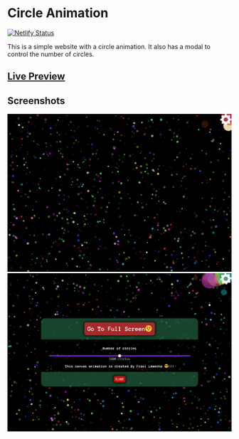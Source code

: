 # Circle Animation

[![Netlify Status](https://api.netlify.com/api/v1/badges/4ed2fa03-afc6-4029-a545-972dd86f5174/deploy-status)](https://app.netlify.com/sites/nice-circle-animation/deploys)

This is a simple website with a circle animation. It also has a modal to control the number of circles.

## [Live Preview](https://nice-circle-animation.netlify.app)

## Screenshots

![1](./screenshots/1.png)
![2](./screenshots/2.png)
